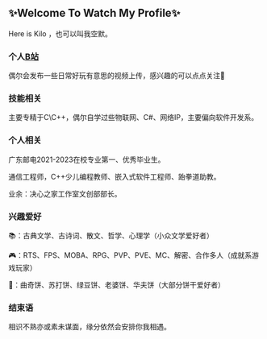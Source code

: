 ## ✨Welcome To Watch My Profile✨ 

Here is Kilo ，也可以叫我空默。

### 个人[B站](https://space.bilibili.com/13108405?spm_id_from=333.1007.0.0)
偶尔会发布一些日常好玩有意思的视频上传，感兴趣的可以点点关注🌹

### 技能相关
主要专精于C\C++，偶尔自学过些物联网、C#、网络IP，主要偏向软件开发系。

### 个人相关
广东邮电2021-2023在校专业第一、优秀毕业生。

通信工程师，C++少儿编程教师、嵌入式软件工程师、跆拳道助教。

业余：决心之家工作室文创部部长。

### 兴趣爱好
📚：古典文学、古诗词、散文、哲学、心理学（小众文学爱好者）

🎮：RTS、FPS、MOBA、RPG、PVP、PVE、MC、解密、合作多人（成就系游戏玩家）

🍪：曲奇饼、苏打饼、绿豆饼、老婆饼、华夫饼（大部分饼干爱好者）

### 结束语
相识不熟亦或素未谋面，缘分依然会安排你我相遇。
